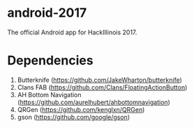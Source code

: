 # android-2017

The official Android app for HackIllinois 2017.

# Dependencies

1. Butterknife (https://github.com/JakeWharton/butterknife)
2. Clans FAB (https://github.com/Clans/FloatingActionButton)
3. AH Bottom Navigation (https://github.com/aurelhubert/ahbottomnavigation)
4. QRGen (https://github.com/kenglxn/QRGen)
5. gson (https://github.com/google/gson)
